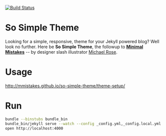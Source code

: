 [![Build Status](https://travis-ci.org/packsaddle/easy.packsaddle.org.svg?branch=gh-pages)](https://travis-ci.org/packsaddle/easy.packsaddle.org)


# So Simple Theme

Looking for a simple, responsive, theme for your Jekyll powered blog? Well look no further. Here be **So Simple Theme**, the followup to [**Minimal Mistakes**](http://mmistakes.github.io/minimal-mistakes/) -- by designer slash illustrator [Michael Rose](http://mademistakes.com).

# Usage

http://mmistakes.github.io/so-simple-theme/theme-setup/

# Run

```sh
bundle --binstubs bundle_bin
bundle_bin/jekyll serve --watch --config _config.yml,_config.local.yml
open http://localhost:4000
```
